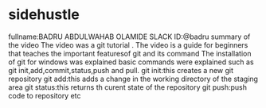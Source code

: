 # sidehustle
fullname:BADRU ABDULWAHAB OLAMIDE
SLACK ID:@badru
summary of the video
                   The video was a git tutorial .
   The video is a guide for beginners that teaches the important featuresof git and its command
  The installation of git for windows was explained
  basic commands were explained such as  git init,add,commit,status,push and pull.
  git init:this creates a new  git repository 
  git  add:this adds a change in the working directory of the staging area
  git status:this returns  th curent state of the repository
  git push:push code to repository
  etc
  

